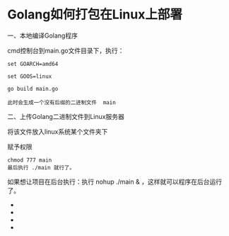 # Golang如何打包在Linux上部署

一、本地编译Golang程序

cmd控制台到main.go文件目录下，执行：

```shell
set GOARCH=amd64

set GOOS=linux

go build main.go

此时会生成一个没有后缀的二进制文件  main
```



二、上传Golang二进制文件到Linux服务器

将该文件放入linux系统某个文件夹下

赋予权限

```shell
chmod 777 main
最后执行 ./main 就行了。
```

如果想让项目在后台执行：执行 nohup ./main & ，这样就可以程序在后台运行了。 



-

-

-

-